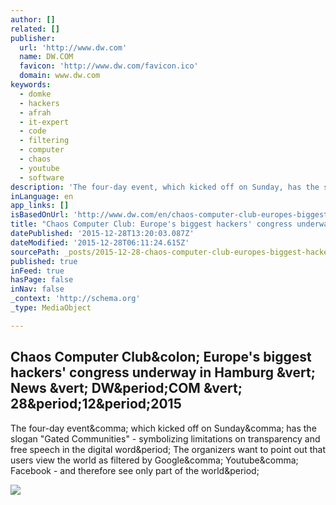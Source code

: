```yaml
---
author: []
related: []
publisher:
  url: 'http://www.dw.com'
  name: DW.COM
  favicon: 'http://www.dw.com/favicon.ico'
  domain: www.dw.com
keywords:
  - domke
  - hackers
  - afrah
  - it-expert
  - code
  - filtering
  - computer
  - chaos
  - youtube
  - software
description: 'The four-day event, which kicked off on Sunday, has the slogan "Gated Communities" - symbolizing limitations on transparency and free speech in the digital word. The organizers want to point out that users view the world as filtered by Google, Youtube, Facebook - and therefore see only part of the world.'
inLanguage: en
app_links: []
isBasedOnUrl: 'http://www.dw.com/en/chaos-computer-club-europes-biggest-hackers-congress-underway-in-hamburg/a-18944610'
title: "Chaos Computer Club: Europe's biggest hackers' congress underway in Hamburg | News | DW.COM | 28.12.2015"
datePublished: '2015-12-28T13:20:03.087Z'
dateModified: '2015-12-28T06:11:24.615Z'
sourcePath: _posts/2015-12-28-chaos-computer-club-europes-biggest-hackers-congress-unde.md
published: true
inFeed: true
hasPage: false
inNav: false
_context: 'http://schema.org'
_type: MediaObject

---
```

<article style=""><h1>Chaos Computer Club&amp;colon; Europe's biggest hackers' congress underway in Hamburg &amp;vert; News &amp;vert; DW&amp;period;COM &amp;vert; 28&amp;period;12&amp;period;2015</h1><p>The four-day event&amp;comma; which kicked off on Sunday&amp;comma; has the slogan "Gated Communities" - symbolizing limitations on transparency and free speech in the digital word&amp;period; The organizers want to point out that users view the world as filtered by Google&amp;comma; Youtube&amp;comma; Facebook - and therefore see only part of the world&amp;period;</p><img src="http://www.dw.com/image/0,,18154021_304,00.jpg" /></article>